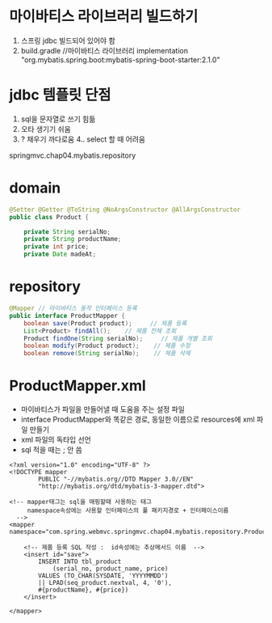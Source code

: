 # 마이바티스 라이브러리 빌드하기
1. 스프링 jdbc 빌드되어 있어야 함
2. build.gradle
   //마이바티스 라이브러리
   implementation "org.mybatis.spring.boot:mybatis-spring-boot-starter:2.1.0"

# jdbc 템플릿 단점
1. sql을 문자열로 쓰기 힘듦
2. 오타 생기기 쉬움
3. ? 채우기 까다로움
   4.. select 할 때 어려움

springmvc.chap04.mybatis.repository

# domain
```java
@Setter @Getter @ToString @NoArgsConstructor @AllArgsConstructor
public class Product {

    private String serialNo;
    private String productName;
    private int price;
    private Date madeAt;

```

# repository
```java
@Mapper // 마이바티스 동작 인터페이스 등록
public interface ProductMapper {
    boolean save(Product product);     // 제품 등록
    List<Product> findAll();    // 제품 전체 조회
    Product findOne(String serialNo);     // 제품 개별 조회
    boolean modify(Product product);    // 제품 수정
    boolean remove(String serialNo);    // 제품 삭제
```

# ProductMapper.xml
- 마이바티스가 파일을 만들어낼 때 도움을 주는 설정 파일
- interface ProductMapper와 똑같은 경로, 동일한 이름으로 resources에 xml 파일 만들기
- xml 파일의 독타입 선언
- sql 적을 때는 ; 안 씀
```
<?xml version="1.0" encoding="UTF-8" ?>
<!DOCTYPE mapper
        PUBLIC "-//mybatis.org//DTD Mapper 3.0//EN"
        "http://mybatis.org/dtd/mybatis-3-mapper.dtd">

<!-- mapper태그는 sql을 매핑할때 사용하는 태그
     namespace속성에는 사용할 인터페이스의 풀 패키지경로 + 인터페이스이름
  -->
<mapper namespace="com.spring.webmvc.springmvc.chap04.mybatis.repository.ProductMapper">

    <!-- 제품 등록 SQL 작성 :  id속성에는 추상메서드 이름  -->
    <insert id="save">
        INSERT INTO tbl_product
            (serial_no, product_name, price)
        VALUES (TO_CHAR(SYSDATE, 'YYYYMMDD')
        || LPAD(seq_product.nextval, 4, '0'),
        #{productName}, #{price})
    </insert>

</mapper>
```

